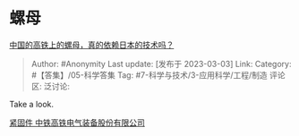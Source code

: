 # 螺母
[中国的高铁上的螺母，真的依赖日本的技术吗？](https://www.zhihu.com/question/329320256/answer/2918859453)

> Author: #Anonymity
> Last update: [发布于 2023-03-03]
> Link:
> Category: #【答集】/05-科学答集
> Tag: #7-科学与技术/3-应用科学/工程/制造
> 评论区:
> 泛讨论:

Take a look.

[紧固件 中铁高铁电气装备股份有限公司](https://link.zhihu.com/?target=http%3A//www.bjqcc.com/default/product/12/637)
